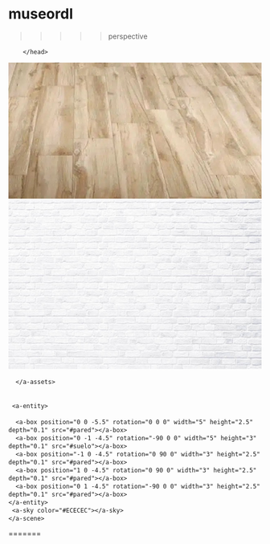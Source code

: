 # museordl
>>>>>perspective
<html>
  <head>
    <script src="https://aframe.io/releases/1.7.1/aframe.min.js"></script>
     <script src="https://supereggbert.github.io/aframe-htmlembed-component/dist/build.js"></script>

        </head>
  <body>
    <a-scene>
      <a-assets>
        <img id="suelo" src="suelos.jpg">
        <img id="pared" src="paredes.jpg">
       
      </a-assets>
   
    
     <a-entity> 
    
      <a-box position="0 0 -5.5" rotation="0 0 0" width="5" height="2.5" depth="0.1" src="#pared"></a-box>
      <a-box position="0 -1 -4.5" rotation="-90 0 0" width="5" height="3" depth="0.1" src="#suelo"></a-box>
      <a-box position="-1 0 -4.5" rotation="0 90 0" width="3" height="2.5" depth="0.1" src="#pared"></a-box>
      <a-box position="1 0 -4.5" rotation="0 90 0" width="3" height="2.5" depth="0.1" src="#pared"></a-box>
      <a-box position="0 1 -4.5" rotation="-90 0 0" width="3" height="2.5" depth="0.1" src="#pared"></a-box>
    </a-entity> 
     <a-sky color="#ECECEC"></a-sky> 
    </a-scene>
  </body>
  </html>
      =======
